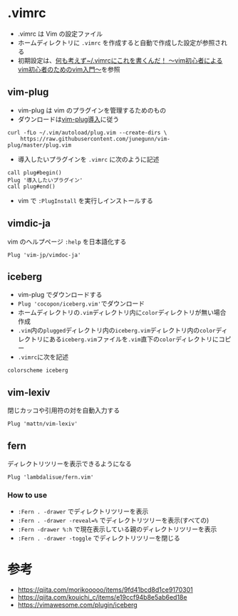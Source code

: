 # .vimrc
- .vimrc は Vim の設定ファイル
- ホームディレクトリに `.vimrc` を作成すると自動で作成した設定が参照される
- 初期設定は、[何も考えず~/.vimrcにこれを書くんだ！ 〜vim初心者によるvim初心者のためのvim入門〜](https://qiita.com/morikooooo/items/9fd41bcd8d1ce9170301)を参照

## vim-plug
- vim-plug は vim のプラグインを管理するためのもの
- ダウンロードは[vim-plug導入](https://qiita.com/kouichi_c/items/e19ccf94b8e5ab6ed18e)に従う

```terminal:terminal
curl -fLo ~/.vim/autoload/plug.vim --create-dirs \
    https://raw.githubusercontent.com/junegunn/vim-plug/master/plug.vim
```

- 導入したいプラグインを `.vimrc` に次のように記述

```:.vimrc
call plug#begin()
Plug '導入したいプラグイン'
call plug#end()
```
- vim で `:PlugInstall` を実行しインストールする

## vimdic-ja
vim のヘルプページ `:help` を日本語化する

```:.vimrc
Plug 'vim-jp/vimdoc-ja' 
```

## iceberg
- vim-plug でダウンロードする
- `Plug 'cocopon/iceberg.vim'`でダウンロード
- ホームディレクトリの`.vim`ディレクトリ内に`color`ディレクトリが無い場合作成
- `.vim`内の`plugged`ディレクトリ内の`iceberg.vim`ディレクトリ内の`color`ディレクトリにある`iceberg.vim`ファイルを`.vim`直下の`color`ディレクトリにコピー
- `.vimrc`に次を記述

```:.vimrc
colorscheme iceberg
```

## vim-lexiv
閉じカッコや引用符の対を自動入力する

```:.vimrc
Plug 'mattn/vim-lexiv'
```

## fern
ディレクトリツリーを表示できるようになる

```:.vimrc
Plug 'lambdalisue/fern.vim'
```

### How to use
- `:Fern . -drawer` でディレクトリツリーを表示
- `:Fern . -drawer -reveal=%` でディレクトリツリーを表示(すべての)
- `:Fern -drawer %:h` で現在表示している親のディレクトリツリーを表示
- `:Fern . -drawer -toggle` でディレクトリツリーを閉じる

# 参考
- https://qiita.com/morikooooo/items/9fd41bcd8d1ce9170301
- https://qiita.com/kouichi_c/items/e19ccf94b8e5ab6ed18e
- https://vimawesome.com/plugin/iceberg

